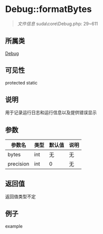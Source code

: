 # Debug::formatBytes

> *文件信息* suda\core\Debug.php: 29~611
## 所属类 

[Debug](../Debug.md)

## 可见性

  protected  static
## 说明

用于记录运行日志和运行信息以及提供错误显示

## 参数

| 参数名 | 类型 | 默认值 | 说明 |
|--------|-----|-------|-------|
| bytes |  int | 无 | 无 |
| precision |  int | 0 | 无 |

## 返回值
返回值类型不定

## 例子

example